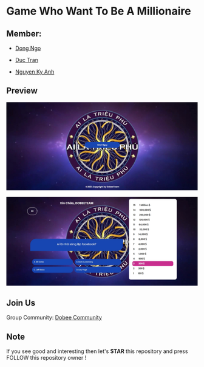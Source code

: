 # Game Who Want To Be A Millionaire

## Member:

- [Dong Ngo](https://github.com/andyngojs)

- [Duc Tran](https://github.com/tranmanhduc-mg)

- [Nguyen Ky Anh](https://github.com/nguyenkyanh1101)

## Preview

![Begin Section](./assets/img/preview1.jpg)

![Play Section](./assets/img/preview2.jpg)

## Join Us

Group Community: [Dobee Community](http://fb.com/groups/dobeeteam.community)

## Note

If you see good and interesting then let's **STAR** this repository and press FOLLOW this repository owner !
